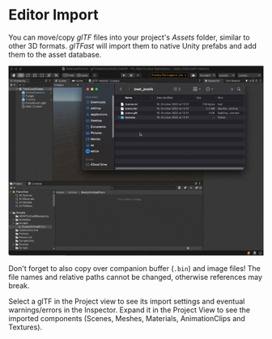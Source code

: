 # Editor Import

You can move/copy *glTF* files into your project's *Assets* folder, similar to other 3D formats. *glTFast* will import them to native Unity prefabs and add them to the asset database.

![Editor Import][import-gif]

Don't forget to also copy over companion buffer (`.bin`) and image files! The file names and relative paths cannot be changed, otherwise references may break.

Select a glTF in the Project view to see its import settings and eventual warnings/errors in the Inspector. Expand it in the Project View to see the imported components (Scenes, Meshes, Materials, AnimationClips and Textures).

[import-gif]: Images/import.gif  "Video showing glTF files being copied into the Assets folder and imported"

